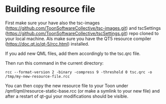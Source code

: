 # Building resource file

First make sure your have also the tsc-images (https://github.com/ToonSoftwareCollective/tsc-images.git)  and tscSettings (https://github.com/ToonSoftwareCollective/tscSettings.git) repo cloned to your local machine.
Als make sure you have the QT5 resource compiler (https://doc.qt.io/qt-5/rcc.html) installed.

If you add new QML files, add them accordingly to the tsc.qrc file.

Then run this command in the current directory:
```
rcc --format-version 2 -binary -compress 9 -threshold 0 tsc.qrc -o /tmp/my-new-resource-file.rcc
```

You can then copy the new resource file to your Toon under /qmf/qml/resource-static-base.rcc (or make a symlink to your new file) and after a restart of qt-gui your modifications should be visible.
